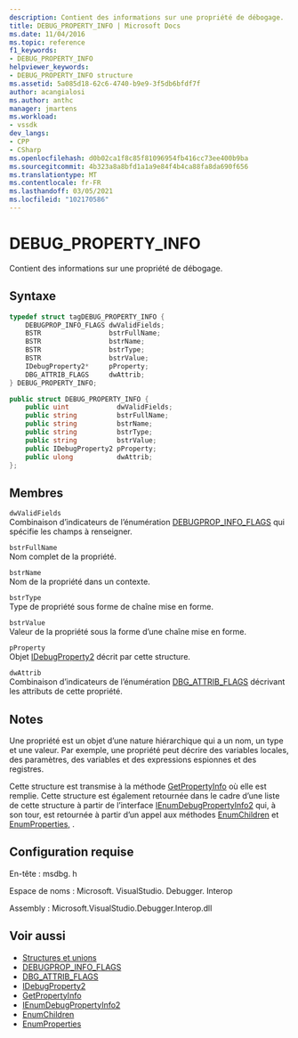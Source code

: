 ```yaml
---
description: Contient des informations sur une propriété de débogage.
title: DEBUG_PROPERTY_INFO | Microsoft Docs
ms.date: 11/04/2016
ms.topic: reference
f1_keywords:
- DEBUG_PROPERTY_INFO
helpviewer_keywords:
- DEBUG_PROPERTY_INFO structure
ms.assetid: 5a085d18-62c6-4740-b9e9-3f5db6bfdf7f
author: acangialosi
ms.author: anthc
manager: jmartens
ms.workload:
- vssdk
dev_langs:
- CPP
- CSharp
ms.openlocfilehash: d0b02ca1f8c85f81096954fb416cc73ee400b9ba
ms.sourcegitcommit: 4b323a8a8bfd1a1a9e84f4b4ca88fa8da690f656
ms.translationtype: MT
ms.contentlocale: fr-FR
ms.lasthandoff: 03/05/2021
ms.locfileid: "102170586"
---
```

# <a name="debug_property_info"></a>DEBUG_PROPERTY_INFO
Contient des informations sur une propriété de débogage.

## <a name="syntax"></a>Syntaxe

```cpp
typedef struct tagDEBUG_PROPERTY_INFO {
    DEBUGPROP_INFO_FLAGS dwValidFields;
    BSTR                 bstrFullName;
    BSTR                 bstrName;
    BSTR                 bstrType;
    BSTR                 bstrValue;
    IDebugProperty2*     pProperty;
    DBG_ATTRIB_FLAGS     dwAttrib;
} DEBUG_PROPERTY_INFO;
```

```csharp
public struct DEBUG_PROPERTY_INFO {
    public uint            dwValidFields;
    public string          bstrFullName;
    public string          bstrName;
    public string          bstrType;
    public string          bstrValue;
    public IDebugProperty2 pProperty;
    public ulong           dwAttrib;
};
```

## <a name="members"></a>Membres
`dwValidFields`\
Combinaison d’indicateurs de l’énumération [DEBUGPROP_INFO_FLAGS](../../../extensibility/debugger/reference/debugprop-info-flags.md) qui spécifie les champs à renseigner.

`bstrFullName`\
Nom complet de la propriété.

`bstrName`\
Nom de la propriété dans un contexte.

`bstrType`\
Type de propriété sous forme de chaîne mise en forme.

`bstrValue`\
Valeur de la propriété sous la forme d’une chaîne mise en forme.

`pProperty`\
Objet [IDebugProperty2](../../../extensibility/debugger/reference/idebugproperty2.md) décrit par cette structure.

`dwAttrib`\
Combinaison d’indicateurs de l’énumération [DBG_ATTRIB_FLAGS](../../../extensibility/debugger/reference/dbg-attrib-flags.md) décrivant les attributs de cette propriété.

## <a name="remarks"></a>Notes
Une propriété est un objet d’une nature hiérarchique qui a un nom, un type et une valeur. Par exemple, une propriété peut décrire des variables locales, des paramètres, des variables et des expressions espionnes et des registres.

Cette structure est transmise à la méthode [GetPropertyInfo](../../../extensibility/debugger/reference/idebugproperty2-getpropertyinfo.md) où elle est remplie. Cette structure est également retournée dans le cadre d’une liste de cette structure à partir de l’interface [IEnumDebugPropertyInfo2](../../../extensibility/debugger/reference/ienumdebugpropertyinfo2.md) qui, à son tour, est retournée à partir d’un appel aux méthodes [EnumChildren](../../../extensibility/debugger/reference/idebugproperty2-enumchildren.md) et [EnumProperties,](../../../extensibility/debugger/reference/idebugstackframe2-enumproperties.md) .

## <a name="requirements"></a>Configuration requise
En-tête : msdbg. h

Espace de noms : Microsoft. VisualStudio. Debugger. Interop

Assembly : Microsoft.VisualStudio.Debugger.Interop.dll

## <a name="see-also"></a>Voir aussi
- [Structures et unions](../../../extensibility/debugger/reference/structures-and-unions.md)
- [DEBUGPROP_INFO_FLAGS](../../../extensibility/debugger/reference/debugprop-info-flags.md)
- [DBG_ATTRIB_FLAGS](../../../extensibility/debugger/reference/dbg-attrib-flags.md)
- [IDebugProperty2](../../../extensibility/debugger/reference/idebugproperty2.md)
- [GetPropertyInfo](../../../extensibility/debugger/reference/idebugproperty2-getpropertyinfo.md)
- [IEnumDebugPropertyInfo2](../../../extensibility/debugger/reference/ienumdebugpropertyinfo2.md)
- [EnumChildren](../../../extensibility/debugger/reference/idebugproperty2-enumchildren.md)
- [EnumProperties](../../../extensibility/debugger/reference/idebugstackframe2-enumproperties.md)
